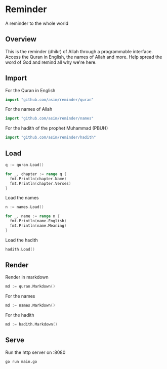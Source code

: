 # Reminder

A reminder to the whole world

## Overview

This is the reminder (dhikr) of Allah through a programmable interface. Access the Quran in English, the names of Allah and more. 
Help spread the word of God and remind all why we're here. 

## Import

For the Quran in English

```go
import "github.com/asim/reminder/quran"
```

For the names of Allah

```go
import "github.com/asim/reminder/names"
```

For the hadith of the prophet Muhammad (PBUH)

```go
import "github.com/asim/reminder/hadith"
```

## Load

```go
q := quran.Load()

for _, chapter := range q {
  fmt.Println(chapter.Name)
  fmt.Println(chapter.Verses)
}
```

Load the names

```go
n := names.Load()

for _, name := range n {
  fmt.Println(name.English)
  fmt.Println(name.Meaning)
}
```

Load the hadith

```go
hadith.Load()
```

## Render

Render in markdown

```go
md := quran.Markdown()
```

For the names

```go
md := names.Markdown()
```

For the hadith

```go
md := hadith.Markdown()
```

## Serve

Run the http server on :8080 

```
go run main.go
```
